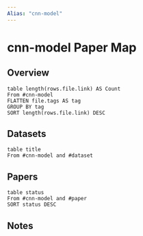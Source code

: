 ```yaml
---
Alias: "cnn-model"
---
```

# cnn-model Paper Map

## Overview

```dataview
table length(rows.file.link) AS Count
From #cnn-model
FLATTEN file.tags AS tag
GROUP BY tag
SORT length(rows.file.link) DESC
```

## Datasets

```dataview
table title
From #cnn-model and #dataset
```

## Papers

```dataview
table status
From #cnn-model and #paper
SORT status DESC
```

## Notes
